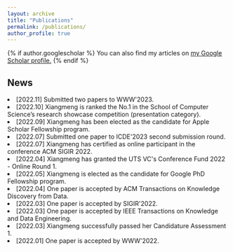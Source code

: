 ```yaml
---
layout: archive
title: "Publications"
permalink: /publications/
author_profile: true
---
```


{% if author.googlescholar %}
  You can also find my articles on <u><a href="{{author.googlescholar}}">my Google Scholar profile</a>.</u>
{% endif %}

<!-- {% include base_path %}

{% for post in site.publications reversed %}
  {% include archive-single.html %}
{% endfor %} -->

News
------
<li>[2022.11] Submitted two papers to WWW'2023. </li>
<li>[2022.10] Xiangmeng is ranked the No.1 in the School of Computer Science’s research showcase competition (presentation category).</li>
<li>[2022.09] Xiangmeng has been elected as the candidate for Apple Scholar Fellowship program.</li>
<li>[2022.07] Submitted one paper to ICDE'2023 second submission round.</li>
<li>[2022.07] Xiangmeng has certified as online participant in the conference ACM SIGIR 2022.</li>
<li>[2022.04] Xiangmeng has granted the UTS VC's Conference Fund 2022 - Online Round 1.</li>
<li>[2022.05] Xiangmeng is elected as the candidate for Google PhD Fellowship program.</li>
<li>[2022.04] One paper is accepted by ACM Transactions on Knowledge Discovery from Data.</li>
<li>[2022.03] One paper is accepted by SIGIR'2022.</li>
<li>[2022.03] One paper is accepted by IEEE Transactions on Knowledge and Data Engineering.</li>
<li>[2022.03] Xiangmeng successfully passed her Candidature Assessment 1.</li>
<li>[2022.01] One paper is accepted by WWW'2022.</li>
